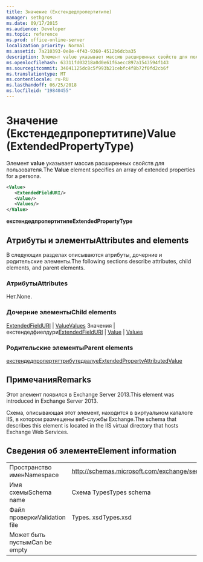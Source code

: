 ```yaml
---
title: Значение (Екстендедпропертитипе)
manager: sethgros
ms.date: 09/17/2015
ms.audience: Developer
ms.topic: reference
ms.prod: office-online-server
localization_priority: Normal
ms.assetid: 7a210393-0e8e-4f43-9360-4512b6dcba35
description: Элемент value указывает массив расширенных свойств для пользователя.
ms.openlocfilehash: 63311fd03218a0d0e61f6aecc897a1543594f143
ms.sourcegitcommit: 34041125dc8c5f993b21cebfc4f8b72f0fd2cb6f
ms.translationtype: MT
ms.contentlocale: ru-RU
ms.lasthandoff: 06/25/2018
ms.locfileid: "19840455"
---
```

# <a name="value-extendedpropertytype"></a><span data-ttu-id="b92d2-103">Значение (Екстендедпропертитипе)</span><span class="sxs-lookup"><span data-stu-id="b92d2-103">Value (ExtendedPropertyType)</span></span>

<span data-ttu-id="b92d2-104">Элемент **value** указывает массив расширенных свойств для пользователя.</span><span class="sxs-lookup"><span data-stu-id="b92d2-104">The **Value** element specifies an array of extended properties for a persona.</span></span> 
  
```XML
<Value>
   <ExtendedFieldURI/>
   <Value/>
   <Values/>
</Value>
```

<span data-ttu-id="b92d2-105">**екстендедпропертитипе**</span><span class="sxs-lookup"><span data-stu-id="b92d2-105">**ExtendedPropertyType**</span></span>

## <a name="attributes-and-elements"></a><span data-ttu-id="b92d2-106">Атрибуты и элементы</span><span class="sxs-lookup"><span data-stu-id="b92d2-106">Attributes and elements</span></span>

<span data-ttu-id="b92d2-107">В следующих разделах описываются атрибуты, дочерние и родительские элементы.</span><span class="sxs-lookup"><span data-stu-id="b92d2-107">The following sections describe attributes, child elements, and parent elements.</span></span>
  
### <a name="attributes"></a><span data-ttu-id="b92d2-108">Атрибуты</span><span class="sxs-lookup"><span data-stu-id="b92d2-108">Attributes</span></span>

<span data-ttu-id="b92d2-109">Нет.</span><span class="sxs-lookup"><span data-stu-id="b92d2-109">None.</span></span>
  
### <a name="child-elements"></a><span data-ttu-id="b92d2-110">Дочерние элементы</span><span class="sxs-lookup"><span data-stu-id="b92d2-110">Child elements</span></span>

<span data-ttu-id="b92d2-111">[ExtendedFieldURI](extendedfielduri.md) | [Value](value.md)[Values](values.md) Значения | екстендедфиелдури</span><span class="sxs-lookup"><span data-stu-id="b92d2-111">[ExtendedFieldURI](extendedfielduri.md) | [Value](value.md) | [Values](values.md)</span></span>
  
### <a name="parent-elements"></a><span data-ttu-id="b92d2-112">Родительские элементы</span><span class="sxs-lookup"><span data-stu-id="b92d2-112">Parent elements</span></span>

[<span data-ttu-id="b92d2-113">екстендедпропертяттрибутедвалуе</span><span class="sxs-lookup"><span data-stu-id="b92d2-113">ExtendedPropertyAttributedValue</span></span>](extendedpropertyattributedvalue.md)
  
## <a name="remarks"></a><span data-ttu-id="b92d2-114">Примечания</span><span class="sxs-lookup"><span data-stu-id="b92d2-114">Remarks</span></span>

<span data-ttu-id="b92d2-115">Этот элемент появился в Exchange Server 2013.</span><span class="sxs-lookup"><span data-stu-id="b92d2-115">This element was introduced in Exchange Server 2013.</span></span>
  
<span data-ttu-id="b92d2-116">Схема, описывающая этот элемент, находится в виртуальном каталоге IIS, в котором размещены веб-службы Exchange.</span><span class="sxs-lookup"><span data-stu-id="b92d2-116">The schema that describes this element is located in the IIS virtual directory that hosts Exchange Web Services.</span></span>
  
## <a name="element-information"></a><span data-ttu-id="b92d2-117">Сведения об элементе</span><span class="sxs-lookup"><span data-stu-id="b92d2-117">Element information</span></span>

|||
|:-----|:-----|
|<span data-ttu-id="b92d2-118">Пространство имен</span><span class="sxs-lookup"><span data-stu-id="b92d2-118">Namespace</span></span>  <br/> |http://schemas.microsoft.com/exchange/services/2006/types  <br/> |
|<span data-ttu-id="b92d2-119">Имя схемы</span><span class="sxs-lookup"><span data-stu-id="b92d2-119">Schema name</span></span>  <br/> |<span data-ttu-id="b92d2-120">Схема Types</span><span class="sxs-lookup"><span data-stu-id="b92d2-120">Types schema</span></span>  <br/> |
|<span data-ttu-id="b92d2-121">Файл проверки</span><span class="sxs-lookup"><span data-stu-id="b92d2-121">Validation file</span></span>  <br/> |<span data-ttu-id="b92d2-122">Types. xsd</span><span class="sxs-lookup"><span data-stu-id="b92d2-122">Types.xsd</span></span>  <br/> |
|<span data-ttu-id="b92d2-123">Может быть пустым</span><span class="sxs-lookup"><span data-stu-id="b92d2-123">Can be empty</span></span>  <br/> ||
   

